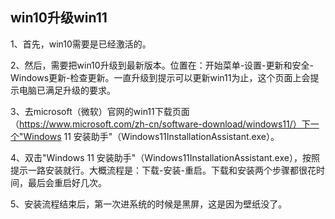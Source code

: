 ## win10升级win11

1、首先，win10需要是已经激活的。

2、然后，需要把win10升级到最新版本。位置在：开始菜单-设置-更新和安全-Windows更新-检查更新。一直升级到提示可以更新win11为止，这个页面上会提示电脑已满足升级的要求。

3、去microsoft（微软）官网的win11下载页面（https://www.microsoft.com/zh-cn/software-download/windows11/）下一个"Windows 11 安装助手"（Windows11InstallationAssistant.exe）。

4、双击"Windows 11 安装助手"（Windows11InstallationAssistant.exe），按照提示一路安装就行。大概流程是：下载-安装-重启。下载和安装两个步骤都很花时间，最后会重启好几次。

5、安装流程结束后，第一次进系统的时候是黑屏，这是因为壁纸没了。